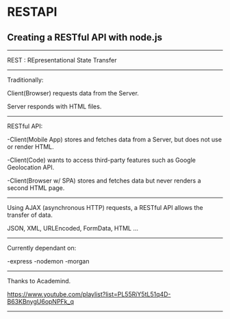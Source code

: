 # RESTAPI
## Creating a RESTful API with node.js

---

REST : REpresentational State Transfer

---

Traditionally:

Client(Browser) requests data from the Server.

Server responds with HTML files.

---

RESTful API:

-Client(Mobile App) stores and fetches data from a Server, but does not use or render HTML.

-Client(Code) wants to access third-party features such as Google Geolocation API.

-Client(Browser w/ SPA) stores and fetches data but never renders a second HTML page.

---

Using AJAX (asynchronous HTTP) requests, a RESTful API allows the transfer of data.

JSON, XML, URLEncoded, FormData, HTML ...

---

Currently dependant on:

-express
-nodemon
-morgan

---

Thanks to Academind.

https://www.youtube.com/playlist?list=PL55RiY5tL51q4D-B63KBnygU6opNPFk_q

---

